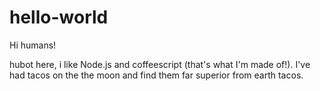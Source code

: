 # hello-world

Hi humans!

hubot here, i like Node.js and coffeescript (that's what I'm made of!).
I've had tacos on the the moon and find them far superior from earth tacos.
